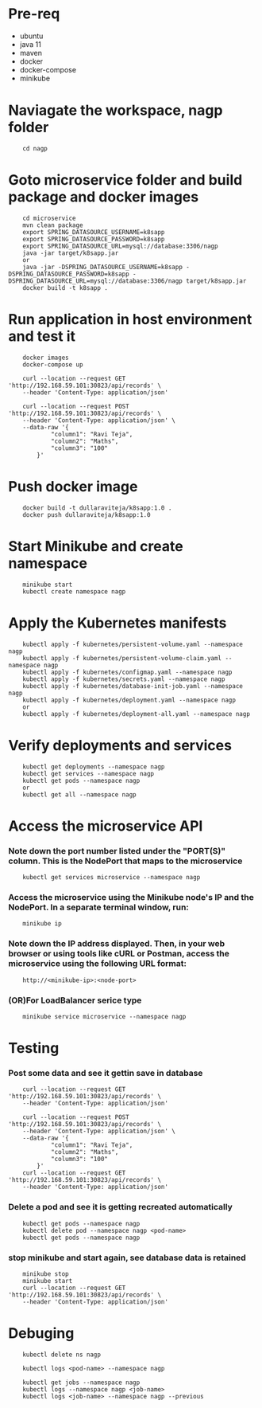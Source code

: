 # Pre-req
- ubuntu
- java 11
- maven
- docker
- docker-compose
- minikube

# Naviagate the workspace, nagp folder
        cd nagp

# Goto microservice folder and build package and docker images
        cd microservice
        mvn clean package
        export SPRING_DATASOURCE_USERNAME=k8sapp
        export SPRING_DATASOURCE_PASSWORD=k8sapp
        export SPRING_DATASOURCE_URL=mysql://database:3306/nagp
        java -jar target/k8sapp.jar
        or
        java -jar -DSPRING_DATASOURCE_USERNAME=k8sapp -DSPRING_DATASOURCE_PASSWORD=k8sapp -DSPRING_DATASOURCE_URL=mysql://database:3306/nagp target/k8sapp.jar
        docker build -t k8sapp .

# Run application in host environment and test it
        docker images
        docker-compose up

        curl --location --request GET 'http://192.168.59.101:30823/api/records' \
        --header 'Content-Type: application/json'

        curl --location --request POST 'http://192.168.59.101:30823/api/records' \
        --header 'Content-Type: application/json' \
        --data-raw '{
                "column1": "Ravi Teja",
                "column2": "Maths",
                "column3": "100"
            }'

# Push docker image
        docker build -t dullaraviteja/k8sapp:1.0 .
        docker push dullaraviteja/k8sapp:1.0

# Start Minikube and create namespace
        minikube start
        kubectl create namespace nagp

# Apply the Kubernetes manifests
        kubectl apply -f kubernetes/persistent-volume.yaml --namespace nagp
        kubectl apply -f kubernetes/persistent-volume-claim.yaml --namespace nagp
        kubectl apply -f kubernetes/configmap.yaml --namespace nagp
        kubectl apply -f kubernetes/secrets.yaml --namespace nagp
        kubectl apply -f kubernetes/database-init-job.yaml --namespace nagp
        kubectl apply -f kubernetes/deployment.yaml --namespace nagp
        or
        kubectl apply -f kubernetes/deployment-all.yaml --namespace nagp

# Verify deployments and services
        kubectl get deployments --namespace nagp
        kubectl get services --namespace nagp
        kubectl get pods --namespace nagp
        or
        kubectl get all --namespace nagp

# Access the microservice API
### Note down the port number listed under the "PORT(S)" column. This is the NodePort that maps to the microservice
        kubectl get services microservice --namespace nagp
### Access the microservice using the Minikube node's IP and the NodePort. In a separate terminal window, run:
        minikube ip
### Note down the IP address displayed. Then, in your web browser or using tools like cURL or Postman, access the microservice using the following URL format:
        http://<minikube-ip>:<node-port>

### (OR)For LoadBalancer serice type  
        minikube service microservice --namespace nagp

# Testing
### Post some data and see it gettin save in database
        curl --location --request GET 'http://192.168.59.101:30823/api/records' \
        --header 'Content-Type: application/json'

        curl --location --request POST 'http://192.168.59.101:30823/api/records' \
        --header 'Content-Type: application/json' \
        --data-raw '{
                "column1": "Ravi Teja",
                "column2": "Maths",
                "column3": "100"
            }'
        curl --location --request GET 'http://192.168.59.101:30823/api/records' \
        --header 'Content-Type: application/json'

### Delete a pod and see it is getting recreated automatically 
        kubectl get pods --namespace nagp
        kubectl delete pod --namespace nagp <pod-name>
        kubectl get pods --namespace nagp

### stop minikube and start again, see database data is retained
        minikube stop
        minikube start
        curl --location --request GET 'http://192.168.59.101:30823/api/records' \
        --header 'Content-Type: application/json'
# Debuging 
        kubectl delete ns nagp

        kubectl logs <pod-name> --namespace nagp

        kubectl get jobs --namespace nagp
        kubectl logs --namespace nagp <job-name>
        kubectl logs <job-name> --namespace nagp --previous
